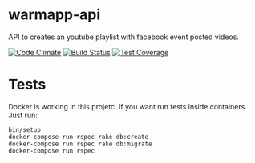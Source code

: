 # warmapp-api

API to creates an youtube playlist with facebook event posted videos.

[![Code Climate](https://codeclimate.com/github/WarmApp/warmapp-api/badges/gpa.svg)](https://codeclimate.com/github/WarmApp/warmapp-api) [![Build Status](https://travis-ci.org/vgsantoniazzi/warmapp-api.svg?branch=development)](https://travis-ci.org/vgsantoniazzi/warmapp-api) [![Test Coverage](https://codeclimate.com/github/vgsantoniazzi/warmapp-api/badges/coverage.svg)](https://codeclimate.com/github/vgsantoniazzi/warmapp-api/coverage)

# Tests

Docker is working in this projetc. If you want run tests inside containers. Just run:

```
bin/setup
docker-compose run rspec rake db:create
docker-compose run rspec rake db:migrate
docker-compose run rspec
```

